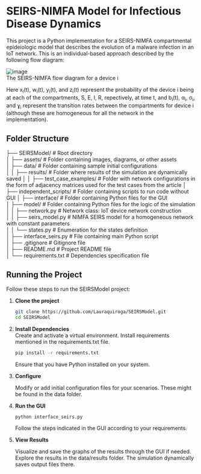# SEIRS-NIMFA Model for Infectious Disease Dynamics


This project is a Python implementation for a SEIRS-NIMFA compartmental epideiologic model that describes the evolution of a malware infection in an IoT network. This is an individual-based approach described by the following flow diagram:

![image](https://github.com/Lauraquiroga/SEIRSModel/assets/60222757/9ee43e87-6c97-4d49-8347-b7c2caed4a1e)   
The SEIRS-NIMFA flow diagram for a device i

Here x<sub>i</sub>(t), w<sub>i</sub>(t), y<sub>i</sub>(t), and z<sub>i</sub>(t) represent the probability of the device i being at each of the compartments, S, E, I, R, repectively, at time t, and b<sub>i</sub>(t), α<sub>i</sub>, σ<sub>i</sub>, and ɣ<sub>i</sub> represent the transition rates between the compartments for device i (although these are homogeneous for all the network in the implementation). 

## Folder Structure

├── SEIRSModel/ # Root directory    
│ ├── assets/ # Folder containing images, diagrams, or other assets   
│ ├── data/ # Folder containing sample initial configurations     
│ │ ├── results/ # Folder where results of the simulation are dynamically saved
│ │ ├── test_case_examples/ # Folder with network configurations in the form of adjacency matrices used for the test cases from the article
│ ├── independent_scripts/ # Folder containing scripts to run code without GUI
│ ├── interface/ # Folder containing Python files for the GUI     
│ ├── model/ # Folder containing Python files for the logic of the simulation     
│ │ ├── network.py # Network class: IoT device network construction     
│ │ ├── seirs_model.py # NIMFA SEIRS model for a homogeneous network with constant parameters     
│ │ └── states.py # Enumeration for the states definition  
│ ├── interface_seirs.py # File containing main Python script     
│ ├── .gitignore # Gitignore file     
│ ├── README.md # Project README file     
│ └── requirements.txt # Dependencies specification file  

## Running the Project

Follow these steps to run the SEIRSModel project:
1. **Clone the project**
   ```bash
   git clone https://github.com/Lauraquiroga/SEIRSModel.git
   cd SEIRSModel
   ```
2. **Install Dependencies**    
   Create and activate a virtual environment. Install requirements mentioned in the requirements.txt file.
   ```bash
   pip install -r requirements.txt
   ```
   Ensure that you have Python installed on your system.    
3. **Configure**
   
   Modify or add initial configuration files for your scenarios. These might be found in the data folder.
   
4. **Run the GUI**
   ```bash
   python interface_seirs.py     
   ```
   Follow the steps indicated in the GUI according to your requirements.
     
5. **View Results**

   Visualize and save the graphs of the results through the GUI if needed.    
   Explore the results in the data/results folder. The simulation dynamically saves output files there.

